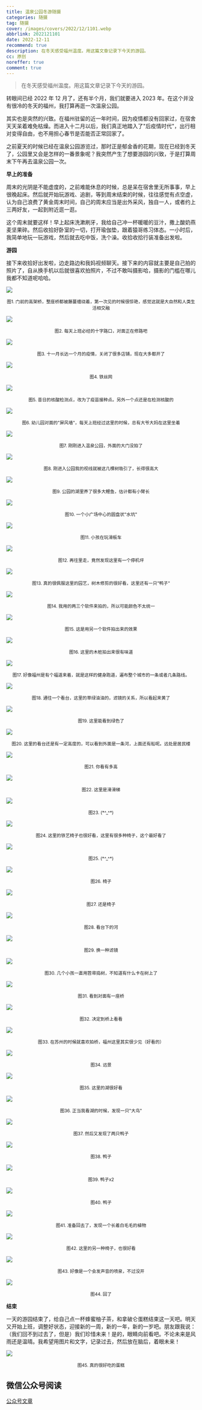 ```yaml
---
title: 温泉公园冬游随摄
categories: 随摄
tag: 随摄
cover: /images/covers/2022/12/1101.webp
abbrlink: 2022121101
date: 2022-12-11
recommend: true
description: 在冬天感受福州温度。用这篇文章记录下今天的游园。
cc: 原创
noreffer: true
comment: true
---
```


> 在冬天感受福州温度。用这篇文章记录下今天的游园。

转眼间已经 2022 年 12 月了，还有半个月，我们就要进入 2023 年。在这个并没有很冷的冬天的福州，我打算再逛一次温泉公园。

其实也是突然的兴致。在福州驻留的近一年时间，因为疫情都没有回家过，在宿舍天天呆着难免枯燥。而进入十二月以后，我们真正地踏入了"后疫情时代"，出行相对变得自由，也不用担心春节是否能否正常回家了。

之前夏天的时候已经在温泉公园游览过，那时正是郁金香的花期，现在已经到冬天了，公园里又会是怎样的一番景象呢？我突然产生了想要游园的兴致，于是打算周末下午再去温泉公园一次。

**早上的准备**

周末的光阴是不能虚度的，之前难能休息的时候，总是呆在宿舍里无所事事，早上很晚起床。然后就开始玩游戏、追剧，等到周末结束的时候，往往感觉有点空虚，认为自己浪费了黄金周末时间，自己的周末应当是出外采风，独自一人，或者约上三两好友，一起到附近逛一逛。

这个周末就要这样！早上起床洗漱刷牙，我给自己冲一杯暖暖的豆汁，撒上酸奶燕麦坚果碎。然后收拾好卧室的一切，打开瑜伽垫，跟着猿哥练习体态。一小时后，我简单地玩一玩游戏，然后就去吃中饭，洗个澡。收拾收拾行装准备出发啦。

**游园**

接下来收拾好出发啦，边走路边和我妈视频聊天。接下来的内容就主要是自己拍的照片了，自从换手机以后就很喜欢拍照片，不过不敢叫摄影哈，摄影的门槛在哪儿我都不知道呢哈哈。

![](/images/post_images/20230321-009de7c7f481498280ece92f91bf409b.webp)
<center><small>图1. 门前的高架桥，整座桥都被藤蔓缠绕着，第一次见的时候很惊艳，感觉这就是大自然和人类生活相交融</small></center>

![](/images/post_images/20230321-da27faf58d184b829d29a44e9f6a5fff.webp)

<center><small>图2. 每天上班必经的十字路口，对面正在修路吧</small></center>

![](/images/post_images/20230321-831f7b210ad34205a122104c37ad95ab.webp)

<center><small>图3. 十一月长达一个月的疫情，关闭了很多店铺，现在大多都开了</small></center>

![](/images/post_images/20230321-2da0a492f81f4047ae50c7fe82f7f5fe.webp)

<center><small>图4. 铁丝网</small></center>

![](/images/post_images/20230321-0d30a425249d48c0bc54f4c88a306915.webp)

<center><small>图5. 昔日的核酸检测点，改为了疫苗接种点。另外一个点还是在检测核酸的</small></center>

![](/images/post_images/20230321-5663a9069cc248ff99f02d7cc450d744.webp)

<center><small>图6. 幼儿园对面的"屏风墙"，每天上班经过这里的时候，总有大爷大妈在这里坐着</small></center>

![](/images/post_images/20230321-8475eed0e20746e5affae1944cf6db8f.webp)

<center><small>图7. 刚刚进入温泉公园，外面的大门没拍了</small></center>

![](/images/post_images/20230321-f1581f7c9e5a4c518d4e3611bdc7d9c7.webp)

<center><small>图8. 刚进入公园我的视线就被这几棵树吸引了，长得很高大</small></center>

![](/images/post_images/20230321-b5b835ab08164965a39808920e6a6cc5.webp)

<center><small>图9. 公园的湖里养了很多大鲤鱼，估计都有小臂长</small></center>

![](/images/post_images/20230321-6a6db5c69a634a9b9c4836f642cc36e8.webp)

<center><small>图10. 一个小广场中心的圆盘状"水坑"</small></center>

![](/images/post_images/20230321-44303f5497944214b3588f7c84154673.webp)

<center><small>图11. 小孩在玩滑板车</small></center>

![](/images/post_images/20230321-35d9e28a3a2449edb8eff351153d5271.webp)

<center><small>图12. 再往里走，竟然发现这里有一个停机坪</small></center>

![](/images/post_images/20230321-22ed7c42433149bdaf4efdbfde73e6c1.webp)

<center><small>图13. 真的很佩服这里的园艺，树木修剪的很好看，这里还有一只"鸭子"</small></center>

![](/images/post_images/20230321-f36588887d5d4adba6eceb2851031fdc.webp)

<center><small>图14. 我用的两三个软件来拍的，所以可能颜色不太统一</small></center>

![](/images/post_images/20230321-040c3ace05fe436d875107e1ce2867f2.webp)

<center><small>图15. 这是用另一个软件拍出来的效果</small></center>

![](/images/post_images/20230321-30ba5369f80a42c4afd6501ae9f0667f.webp)

<center><small>图16. 这里的木桩拍出来很有味道</small></center>

![](/images/post_images/20230321-7e8b3d944aa54faca60617e345f9e453.webp)

<center><small>图17. 好像福州是有个福道来着，就是这样的健身跑道，遍布整个城市的一条或者几条路线。</small></center>

![](/images/post_images/20230321-4b8652088e4c42d798327ffd316bb416.webp)

<center><small>图18. 通往一个看台，这里的草绿油油的，滤镜的关系，所以看起来黄了</small></center>

![](/images/post_images/20230321-6a44f2117bda4bea94da2cd8343291e5.webp)

<center><small>图19. 这里能看到绿色了</small></center>

![](/images/post_images/20230321-b81a682f26ab41b9afbfa8c4e3ca3020.webp)

<center><small>图20. 这里的看台还是有一定高度的，可以看到外面是一条河，上面还有船呢。远处是居民楼</small></center>

![](/images/post_images/20230321-1010213b794648a08a050173c7d4c449.webp)

<center><small>图21. 你看有多高</small></center>

![](/images/post_images/20230321-854f2d4a711941939a1c1bd9803d5544.webp)

<center><small>图22. 这里是滑滑梯</small></center>

![](/images/post_images/20230321-63d202eb04c740e6b4b5919e77c4db96.webp)

<center><small>图23. (*^_^*)</small></center>

![](/images/post_images/20230321-8bc9e437dbcc4425965e779dbe4cfcb4.webp)

<center><small>图24. 这里的铁艺椅子也很好看，这里有很多种椅子，这个最好看了</small></center>

![](/images/post_images/20230321-d698a21e1156453990fb2ad23a8942b0.webp)

<center><small>图25. (*^_^*)</small></center>

![](/images/post_images/20230321-7f9ee88ada88407cb27756aa41412fdf.webp)

<center><small>图26. 椅子</small></center>

![](/images/post_images/20230321-8488c093fb654a3ba624f0c912246b0b.webp)

<center><small>图27. 还是椅子</small></center>

![](/images/post_images/20230321-713d2163df74496aa54330aff3afdc75.webp)

<center><small>图28. 看台下的河</small></center>

![](/images/post_images/20230321-9e57fce49ecd4ebc877d295ec7334eb5.webp)

<center><small>图29. 换一种滤镜</small></center>

![](/images/post_images/20230321-8282eaf07fae4202aef364e6224aadca.webp)

<center><small>图30. 几个小孩一直用笤帚捣树，不知道有什么卡在树上了</small></center>

![](/images/post_images/20230321-8c992952044b4ebb9df36ad6fb54a6db.webp)

<center><small>图31. 看到对面有一座桥</small></center>

![](/images/post_images/20230321-da95a64f9d11488ca1c640db2100e582.webp)

<center><small>图32. 决定到桥上看看</small></center>

![](/images/post_images/20230321-7864d6d3bab74518ae10c25aa0cf00ba.webp)

<center><small>图33. 在苏州的时候就喜欢拍桥，福州这里其实很少见（好看的）</small></center>

![](/images/post_images/20230321-ed30942853cb4e3c8003bba57d11a01f.webp)

<center><small>图34. 远景</small></center>

![](/images/post_images/20230321-b5712f88c6f847fc9d73adc496f834cf.webp)

<center><small>图35. 这里的湖很好看</small></center>

![](/images/post_images/20230321-54eef23f71f947019b5bfbb070a622ce.webp)

<center><small>图36. 正当我看湖的时候，发现一只"大鸟"</small></center>

![](/images/post_images/20230321-67ebdce464094fd0822bb9aa754677ce.webp)

<center><small>图37. 然后又发现了两只鸭子</small></center>

![](/images/post_images/20230321-3bdcc931101a4d3094923f5c780cc959.webp)

<center><small>图38. 鸭子</small></center>

![](/images/post_images/20230321-c89d6fd052e749bab38ded4dbea31fcd.webp)

<center><small>图39. 鸭子x2</small></center>

![](/images/post_images/20230321-9041ef5c41a744d7a70ea3c1054fa64d.webp)

<center><small>图40. 鸭子</small></center>

![](/images/post_images/20230321-fbc65011aa3c4e69a76d73a6e7154ac2.webp)

<center><small>图41. 准备回去了，发现一个长着白毛毛的植物</small></center>

![](/images/post_images/20230321-c343e59f4e8e458f90628ed02148dc70.webp)

<center><small>图42. 这里的另一种椅子，也很好看</small></center>

![](/images/post_images/20230321-efda764f921d46a494d7b68aba9d4d0e.webp)

<center><small>图43. 好像是一个会发声音的喷泉，不过没开</small></center>

![](/images/post_images/20230321-2817c1429bdf44279098a864dc9d7940.webp)

<center><small>图44. 回了</small></center>

**结束**

一天的游园结束了，给自己点一杯蜂蜜柚子茶，和拿破仑蛋糕结束这一天吧。明天又开始上班，调整好状态，迎接新的一周，新的一年，新的一岁吧。朋友跟我说：（我们回不到过去了，但是）我们珍惜未来！是的，眼睛向前看吧。不论未来是风雨还是温晴。我希望用图片和文字，记录过去，然后放在脑后，着眼未来！

![](/images/post_images/20230321-0c13d0aa7b094de2af435183eaee9de4.webp)

<center><small>图45. 真的很好吃的蛋糕</small></center>

## 微信公众号阅读

[公众号文章](https://mp.weixin.qq.com/s/aMNMsGfzDxUp0AENTt_ewA)
